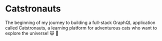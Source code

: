 # Catstronauts
The beginning of my journey to building a full-stack GraphQL application called Catstronauts, a learning platform for adventurous cats who want to explore the universe! 😺 🚀

